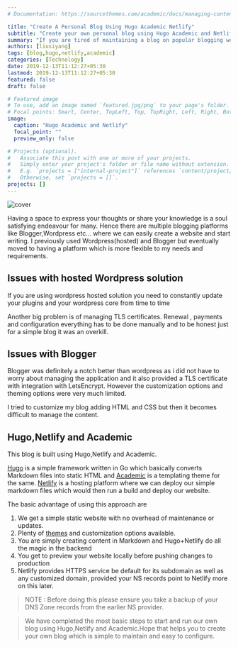 ```yaml
---
# Documentation: https://sourcethemes.com/academic/docs/managing-content/

title: "Create A Personal Blog Using Hugo Academic Netlify"
subtitle: "Create your own personal blog using Hugo Academic and Netlify"
summary: "If you are tired of maintaining a blog on popular blogging websites and looking for a simple and easy to use blogging platform then read on ! "
authors: [liusiyang]
tags: [blog,hugo,netlify,academic]
categories: [Technology]
date: 2019-12-13T11:12:27+05:30
lastmod: 2019-12-13T11:12:27+05:30
featured: false
draft: false

# Featured image
# To use, add an image named `featured.jpg/png` to your page's folder.
# Focal points: Smart, Center, TopLeft, Top, TopRight, Left, Right, BottomLeft, Bottom, BottomRight.
image:
  caption: "Hugo Academic and Netlify"
  focal_point: ""
  preview_only: false

# Projects (optional).
#   Associate this post with one or more of your projects.
#   Simply enter your project's folder or file name without extension.
#   E.g. `projects = ["internal-project"]` references `content/project/deep-learning/index.md`.
#   Otherwise, set `projects = []`.
projects: []
---
```


![cover](https://static.fungenomics.com/images/2021/07/pexels-photo-262577.jpeg)

Having a space to express your thoughts or share your knowledge is a soul satisfying endeavour for many. Hence there are multiple blogging platforms like Blogger,Wordpress etc… where we can easily create a website and start writing. I previously used Wordpress(hosted) and Blogger but eventually moved to having a platform which is more flexible to my needs and requirements.

## Issues with hosted Wordpress solution
If you are using wordpress hosted solution you need to constantly update your plugins and your wordpress core from time to time

Another big problem is of managing TLS certificates. Renewal , payments and configuration everything has to be done manually and to be honest just for a simple blog it was an overkill.

## Issues with Blogger

Blogger was definitely a notch better than wordpress as i did not have to worry about managing the application and it also provided a TLS certificate with integration with LetsEncrypt. However the customization options and theming options were very much limited.

I tried to customize my blog adding HTML and CSS but then it becomes difficult to manage the content.

## Hugo,Netlify and Academic

This blog is built using Hugo,Netlify and Academic.

[Hugo](https://gohugo.io/) is a simple framework written in Go which basically converts Markdown files into static HTML and [Academic](https://themes.gohugo.io/academic/) is a templating theme for the same.
[Netlify](https://www.netlify.com/) is a hosting platform where we can deploy our simple markdown files which would then run a build and deploy our website.

The basic advantage of using this approach are

1. We get a simple static website with no overhead of maintenance or updates.
2. Plenty of [themes](https://themes.gohugo.io/) and customization options available.
3. You are simply creating content in Markdown and Hugo+Netlify do all the magic in the backend
4. You get to preview your website locally before pushing changes to production
5. Netlify provides HTTPS service be default for its subdomain as well as any customized domain, provided your NS records point to Netlify more on this later.



> NOTE : Before doing this please ensure you take a backup of your DNS Zone records from the earlier NS provider.

> We have completed the most basic steps to start and run our own blog using Hugo,Netlify and Academic.Hope that helps you to create your own blog which is simple to maintain and easy to configure.

